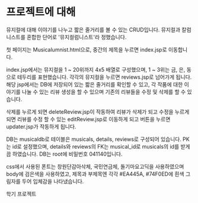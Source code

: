 # 프로젝트에 대해

뮤지컬에 대해 이야기를 나누고 짧은 줄거리를 볼 수 있는 CRUD입니다.
뮤지컬과 칼럼니스트를 혼합한 단어로 '뮤지컬럼니스트'라 정했습니다.

첫 페이지는 Musicalumnist.html으로, 중간의 제목을 누르면 index.jsp로 이동합니다.

index.jsp에서는 뮤지컬을 1 ~ 20위까지 4x5 배열로 구성했으며, 1 ~ 3위는 금, 은, 동으로 테두리를 표현했습니다.
각각의 뮤지컬을 누르면 reviews.jsp로 넘어가게 됩니다. 해당 jsp에서는 DB에 저장되어 있는 짧은 줄거리를 확인할 수 있고, 각 작품에 대한 이야기를 나눌 수 있는 리뷰 생성을 할 수 있으며 기존의 리뷰들을 수정 및 삭제를 할 수 있습니다.

삭제를 누르게 되면 deleteReview.jsp이 작동하여 리뷰가 삭제가 되고
수정을 누르게 되면 리뷰를 수정 할 수 있는 editReview.jsp로 이동하게 되고 버튼을 누르면 updater.jsp가 작동하게 됩니다.

DB는 musicaldb로 테이블은 musicals, details, reviews로 구성되어 있습니다. 
PK는 id로 설정했으며, details와 reviews의 FK는 musical_id로 musicals의 id를 받게끔 하였습니다.
DB는 root에 비밀번호 041140입니다.

css에서 사용된 폰트는 창원단감아삭체, 국민연금체, 돌기마요고딕을 사용하였으며
body에 검은색을 사용하였고, 제목과 부제목엔 각각 #EA445A, #74F0ED에 흰색 그림자를 두어 입체감을 나타냈습니다.

학기 프로젝트
